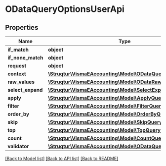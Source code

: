 # ODataQueryOptionsUserApi

## Properties
Name | Type | Description | Notes
------------ | ------------- | ------------- | -------------
**if_match** | **object** |  | [optional] 
**if_none_match** | **object** |  | [optional] 
**request** | **object** |  | [optional] 
**context** | [**\Struqtur\VismaEAccounting\Model\ODataQueryContext**](ODataQueryContext.md) |  | [optional] 
**raw_values** | [**\Struqtur\VismaEAccounting\Model\ODataRawQueryOptions**](ODataRawQueryOptions.md) |  | [optional] 
**select_expand** | [**\Struqtur\VismaEAccounting\Model\SelectExpandQueryOption**](SelectExpandQueryOption.md) |  | [optional] 
**apply** | [**\Struqtur\VismaEAccounting\Model\ApplyQueryOption**](ApplyQueryOption.md) |  | [optional] 
**filter** | [**\Struqtur\VismaEAccounting\Model\FilterQueryOption**](FilterQueryOption.md) |  | [optional] 
**order_by** | [**\Struqtur\VismaEAccounting\Model\OrderByQueryOption**](OrderByQueryOption.md) |  | [optional] 
**skip** | [**\Struqtur\VismaEAccounting\Model\SkipQueryOption**](SkipQueryOption.md) |  | [optional] 
**top** | [**\Struqtur\VismaEAccounting\Model\TopQueryOption**](TopQueryOption.md) |  | [optional] 
**count** | [**\Struqtur\VismaEAccounting\Model\CountQueryOption**](CountQueryOption.md) |  | [optional] 
**validator** | [**\Struqtur\VismaEAccounting\Model\ODataQueryValidator**](ODataQueryValidator.md) |  | [optional] 

[[Back to Model list]](../README.md#documentation-for-models) [[Back to API list]](../README.md#documentation-for-api-endpoints) [[Back to README]](../README.md)


